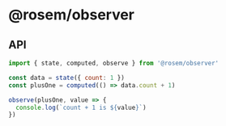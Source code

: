 # @rosem/observer

## API

```javascript
import { state, computed, observe } from '@rosem/observer'

const data = state({ count: 1 })
const plusOne = computed(() => data.count + 1)

observe(plusOne, value => {
  console.log(`count + 1 is ${value}`)
})
```
